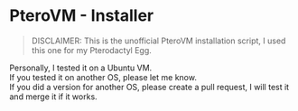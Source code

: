 # PteroVM - Installer

> DISCLAIMER: This is the unofficial PteroVM installation script, I used this one for my Pterodactyl Egg.

Personally, I tested it on a Ubuntu VM. <br />
If you tested it on another OS, please let me know. <br />
If you did a version for another OS, please create a pull request, I will test it and merge it if it works.
